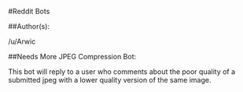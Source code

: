 #Reddit Bots

##Author(s): 

/u/Arwic

##Needs More JPEG Compression Bot: 
  
  This bot will reply to a user who comments about the poor quality of a submitted jpeg with a lower quality version of the same image.
